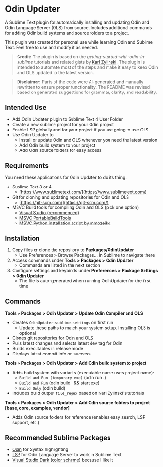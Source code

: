 # Odin Updater

A Sublime Text plugin for automatically installing and updating Odin and Odin Language Server (OLS) from source. Includes additional commands for adding Odin build systems and source folders to a project.

This plugin was created for personal use while learning Odin and Sublime Text. Feel free to use and modify it as needed.

> **Credit:** The plugin is based on the *getting-started-with-odin-in-sublime* tutorials and related gists by [Karl Zylinski](https://gist.github.com/karl-zylinski). The plugin is intended to automate most of the steps and make it easy to keep Odin and OLS updated to the latest version.

> **Disclaimer:** Parts of the code were AI-generated and manually rewritten to ensure proper functionality. The README was revised based on generated suggestions for grammar, clarity, and readability.

## Intended Use
- Add Odin Updater plugin to Sublime Text 4 User Folder
- Create a new sublime project for your Odin project
- Enable LSP globally and for your project if you are going to use OLS
- Use Odin Updater to:
    - Install or update Odin and OLS whenever you need the latest version
    - Add Odin build system to your project
    - Add Odin source folders for easy access

## Requirements

You need these applications for Odin Updater to do its thing.
- Sublime Text 3 or 4
    - [https://www.sublimetext.com/](https://www.sublimetext.com/)
- Git for cloning and updating repositories for Odin and OLS
    - [https://git-scm.com/](https://git-scm.com/)
- MSVC Build tools for compiling Odin and OLS (pick one option)
    - [Visual Studio (recommended)](https://visualstudio.microsoft.com/)
    - [MSVC PortableBuildTools](https://github.com/Data-Oriented-House/)
    - [MSVC Python installation script by mmozeiko](https://gist.github.com/mmozeiko/7f3162ec2988e81e56d5c4e22cde9977)

## Installation

1. Copy files or clone the repository to **Packages/OdinUpdater**
    - Use Preferences > Browse Packages... in Sublime to navigate there
2. Access commands under **Tools > Packages > Odin Updater**
    - Commands are listed in the next section
3. Configure settings and keybinds under **Preferences > Package Settings > Odin Updater**
    - The file is auto-generated when running OdinUpdater for the first time

## Commands

**Tools > Packages > Odin Updater > Update Odin Compiler and OLS**

- Creates `OdinUpdater.sublime-settings` on first run
    - Update these paths to match your system setup. Installing OLS is optional
- Clones git repositories for Odin and OLS
- Pulls latest changes and selects latest dev tag for Odin
- Builds executables in release mode
- Displays latest commit info on success

**Tools > Packages > Odin Updater > Add Odin build system to project**

- Adds build system with variants (executable name uses project name):
  - `Build and Run (temporary exe)` (odin run .)
  - `Build and Run` (odin build . && start exe)
  - `Build Only` (odin build)
- Includes build output `file_regex` based on Karl Zylinski's tutorials

**Tools > Packages > Odin Updater > Add Odin source folders to project [base, core, examples, vendor]**

- Adds Odin source folders for reference (enables easy search, LSP support, etc.)

## Recommended Sublime Packages

- [Odin](https://packagecontrol.io/packages/Odin) for Syntax highlighting
- [LSP](https://packagecontrol.io/packages/LSP) for Odin Language Server to work in Sublime Text
- [Visual Studio Dark (color scheme)](https://packagecontrol.io/packages/Visual%20Studio%20Dark) because I like it


